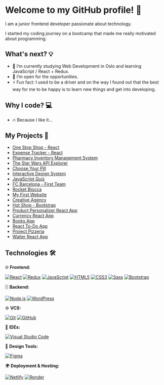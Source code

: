 # Welcome to my GitHub profile! 👋

I am a junior frontend developer passionate about technology.

I started my coding journey on a bootcamp that made me really motivated about programming.

## What's next? 💡

- 🌱 I’m currently studying Web Development in Oslo and learning JavaScript / React + Redux.
- 💬 I’m open for the opportunities.
- ⚡ Fun fact: I used to be a driver and on the way I found out that the best way for me to be happy is to learn new things and get into developing.

## Why I code? 💻

- 🔥 Because I like it...

## My Projects 🚀

- [One Stop Shop - React](https://one-stop-shop-react.netlify.app/)
- [Expense Tracker - React](https://expense-tracker-ra.netlify.app/)
- [Pharmacy Inventory Management System](https://pharmacy-inventory-system.netlify.app//)
- [The Star Wars API Explorer](https://star-wars-api-explorer.netlify.app/)
- [Choose Your Pill](https://choose-your-pill.netlify.app/)
- [Interactive Design System](https://interactive-design-system.netlify.app/)
- [JavaScript Quiz](https://javascript-quiz-js.netlify.app/)
- [FC Barcelona - First Team](https://fc-barcelona-demo.netlify.app/)
- [Rocket Biocca](https://rocket-biocca-demo.netlify.app/)
- [My First Website](https://my-first-webside.netlify.app/)
- [Creative Agency](https://creative-agency-studio.netlify.app/)
- [Hot Shop - Bootstrap](https://hot-shop.netlify.app/)
- [Product Personalizer React App](https://product-personalizer.netlify.app/)
- [Currency React App](https://currency-react-app.netlify.app/)
- [Books App](https://my-first-books-app.netlify.app/)
- [React To-Do App](https://my-first-react-to-do-app.netlify.app/)
- [Project Pizzeria](https://my-project-pizzeria.netlify.app/#/home)  
- [Waiter React App](https://waiter-react-app.netlify.app/#/home)

## Technologies 🛠

🌐 **Frontend:**

[![React](https://img.shields.io/badge/-React-61DAFB?logo=react&logoColor=white)](https://reactjs.org/)
[![Redux](https://img.shields.io/badge/-Redux-764ABC?logo=redux&logoColor=white)](https://redux.js.org/)
[![JavaScript](https://img.shields.io/badge/-JavaScript-F7DF1E?logo=javascript&logoColor=black)](https://developer.mozilla.org/en-US/docs/Web/JavaScript)
[![HTML5](https://img.shields.io/badge/-HTML5-E34F26?logo=html5&logoColor=white)](https://html.spec.whatwg.org/)
[![CSS3](https://img.shields.io/badge/-CSS3-1572B6?logo=css3&logoColor=white)](https://www.w3.org/Style/CSS/)
[![Sass](https://img.shields.io/badge/-Sass-CC6699?logo=sass&logoColor=white)](https://sass-lang.com/)
[![Bootstrap](https://img.shields.io/badge/-Bootstrap-7952B3?logo=bootstrap&logoColor=white)](https://getbootstrap.com/)

🗄 **Backend:**

[![Node.js](https://img.shields.io/badge/-Node.js-339933?logo=node.js&logoColor=white)](https://nodejs.org/)
[![WordPress](https://img.shields.io/badge/-WordPress-21759B?logo=wordpress&logoColor=white)](https://wordpress.org/)

⚙️ **VCS:**

[![Git](https://img.shields.io/badge/-Git-F05032?logo=git&logoColor=white)](https://git-scm.com/)
[![GitHub](https://img.shields.io/badge/-GitHub-181717?logo=github&logoColor=white)](https://github.com/)

🔧 **IDEs:**

[![Visual Studio Code](https://img.shields.io/badge/-Visual%20Studio%20Code-007ACC?logo=visualstudiocode&logoColor=white)](https://code.visualstudio.com/)

🎨 **Design Tools:**

[![Figma](https://img.shields.io/badge/-Figma-F24E1E?logo=figma&logoColor=white)](https://www.figma.com/)

🌍 **Deployment & Hosting:**

[![Netlify](https://img.shields.io/badge/-Netlify-00C7B7?logo=netlify&logoColor=white)](https://www.netlify.com/)
[![Render](https://img.shields.io/badge/-Render-46E3B7?logo=render&logoColor=white)](https://render.com/)
